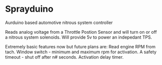 # Sprayduino
Aurduino based automotive nitrous system controller

Reads analog voltage from a Throttle Postion Sensor and will turn on or off 
a nitrous system solenoids. 
Will provide 5v to power an indepedant TPS.

Extremely basic features now but future plans are:
  Read engine RPM from tach.
  Window switch - minimum and maximum rpm for activation.
  A safety timeout - shut off after n# seconds.
  Activation delay timer.
